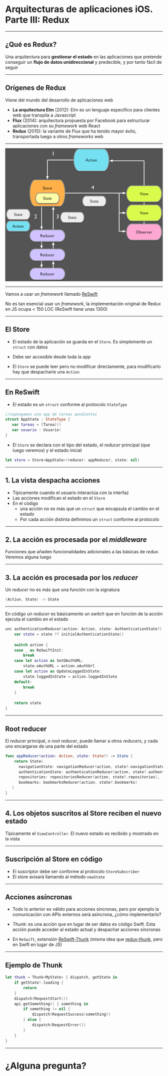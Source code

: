 
<!-- .slide: class="titulo" -->
# Arquitecturas de aplicaciones iOS. **Parte III: Redux**

---

## ¿Qué es Redux?

Una arquitectura para **gestionar el estado** en las aplicaciones que pretende conseguir un **flujo de datos unidireccional** y predecible, y por tanto fácil de seguir


---

## Orígenes de Redux

Viene del mundo del desarrollo de aplicaciones web

- **La arquitectura Elm** (2012): Elm es un lenguaje específico para clientes web que transpila a Javascript
- **Flux** (2014): arquitectura propuesta por Facebook  para estructurar aplicaciones con su *framework* web React
- **Redux** (2015): la variante de Flux que ha tenido mayor éxito, transportada luego a otros *frameworks* web

---

![](img/reswift_detail.png) <!-- .element: class="stretch" -->


---

Vamos a usar un *framework* llamado [ReSwift](https://github.com/ReSwift/ReSwift) 

No es tan esencial usar un *framework*, la implementación original de Redux en JS ocupa < 150 LOC (ReSwift tiene unas 1300)

---

## El Store

- El estado de la aplicación se guarda en el `Store`. Es simplemente un `struct` con datos

- Debe ser accesible desde toda la *app*

- El `Store` se puede leer pero no modificar directamente, para modificarlo hay que despacharle una `Action`

---

## En ReSwift

- El estado es un `struct` conforme al protocolo `StateType`

```swift
//supongamos una app de tareas pendientes
struct AppState : StateType {
   var tareas = [Tarea]()
   var usuario : Usuario!
}
```

- El `Store` se declara con el tipo del estado, el *reducer* principal (que luego veremos) y el estado inicial

```swift
let store = Store<AppState>(reducer: appReducer, state: nil)
```

---

## 1. La vista despacha acciones

- Típicamente cuando el usuario interactúa con la interfaz
- Las acciones modifican el estado en el `Store`
- En el código
    + una acción no es más que un `struct` que encapsula el cambio en el estado
    + Por cada acción distinta definimos un `struct` conforme al protocolo

---

## 2. La acción es procesada por el *middleware*

Funciones que añaden funcionalidades adicionales a las básicas de *redux*. Veremos alguna luego

---

## 3. La acción es procesada por los *reducer*

Un *reducer* no es más que una función con la signatura

```swift
(Action, State) -> State
```

---

En código un *reducer* es básicamente un *switch* que en función de la acción ejecuta el cambio en el estado

```swift
unc authenticationReducer(action: Action, state: AuthenticationState?) -> AuthenticationState {
    var state = state ?? initialAuthenticationState()

    switch action {
    case _ as ReSwiftInit:
        break
    case let action as SetOAuthURL:
        state.oAuthURL = action.oAuthUrl
    case let action as UpdateLoggedInState:
        state.loggedInState = action.loggedInState
    default:
        break
    }

    return state
}
```

---

## Root reducer

El *reducer* principal, o *root reducer*, puede llamar a otros *reducers*, y cada uno encargarse de una parte del estado

```swift
func appReducer(action: Action, state: State?) -> State {
    return State(
      navigationState: navigationReducer(action, state?.navigationState),
      authenticationState: authenticationReducer(action, state?.authenticationState),
      repositories: repositoriesReducer(action, state?.repositories),
      bookmarks: bookmarksReducer(action, state?.bookmarks)
   )
}
```

---

## 4. Los objetos suscritos al Store reciben el nuevo estado

Típicamente el `ViewController`. El nuevo estado es recibido y mostrado en la vista

---

## Suscripción al Store en código

- El suscriptor debe ser conforme al protocolo `StoreSubscriber`
- El store avisará llamando al método `newState`

---

## Acciones asíncronas

- Todo lo anterior es válido para acciones síncronas, pero por ejemplo la comunicación con APIs externos será asíncrona, ¿cómo implementarlo?

- *Thunk*: es una acción que en lugar de ser datos es código Swift. Esta acción puede acceder al estado actual y despachar acciones síncronas 

- En `ReSwift`, extensión [ReSwift-Thunk](https://github.com/ReSwift/ReSwift-Thunk) (misma idea que [redux-thunk](https://github.com/reduxjs/redux-thunk), pero en Swift en lugar de JS)

---

## Ejemplo de Thunk

```swift
let thunk = Thunk<MyState> { dispatch, getState in 
    if getState!.loading {
        return
    }
    dispatch(RequestStart())
    api.getSomething() { something in
        if something != nil {
            dispatch(RequestSuccess(something))
        } else {
            dispatch(RequestError())
        }
    }
}

```

---


# ¿Alguna pregunta?